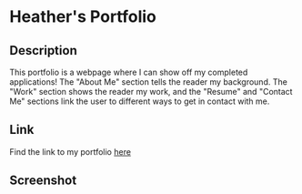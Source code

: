 # Heather's Portfolio

## Description
This portfolio is a webpage where I can show off my completed applications! The "About Me" section tells the reader my background. The "Work" section shows the reader my work, and the "Resume" and "Contact Me" sections link the user to different ways to get in contact with me.

## Link
Find the link to my portfolio [here](https://hlkirkness.github.io/Portfolio/)

## Screenshot
